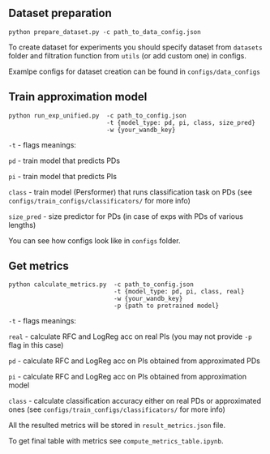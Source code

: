 ## Dataset preparation
```buildoutcfg
python prepare_dataset.py -c path_to_data_config.json
```

To create dataset for experiments you should specify dataset from `datasets` folder and filtration function from `utils` (or add custom one) in configs.

Examlpe configs for dataset creation can be found in `configs/data_configs` 

## Train approximation model 
```buildoutcfg
python run_exp_unified.py  -c path_to_config.json
                           -t {model_type: pd, pi, class, size_pred}
                           -w {your_wandb_key}
```

```-t``` - flags meanings: 

```pd``` - train model that predicts PDs

```pi``` - train model that predicts PIs

```class``` - train model (Persformer) that runs classification task on PDs (see ```configs/train_configs/classificators/``` for more info)

```size_pred``` - size predictor for PDs (in case of exps with PDs of various lengths)

You can see how configs look like in ```configs``` folder. 

## Get metrics
```buildoutcfg
python calculate_metrics.py  -c path_to_config.json
                             -t {model_type: pd, pi, class, real}
                             -w {your_wandb_key}
                             -p {path to pretrained model}
``` 
```-t``` - flags meanings:

```real``` - calculate RFC and LogReg acc on real PIs (you may not provide ```-p``` flag in this case) 

```pd``` - calculate RFC and LogReg acc on PIs obtained from approximated PDs

```pi``` - calculate RFC and LogReg acc on PIs obtained from approximation model

```class``` - calculate classification accuracy either on real PDs or approximated ones (see ```configs/train_configs/classificators/``` for more info)

 All the resulted metrics will be stored in ```result_metrics.json``` file.
 
 To get final table with metrics see ```compute_metrics_table.ipynb```.